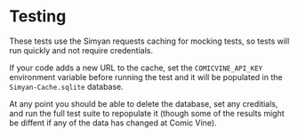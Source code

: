 # Testing

These tests use the Simyan requests caching for mocking tests, so tests will
run quickly and not require credentials.

If your code adds a new URL to the cache, set the `COMICVINE_API_KEY` environment variable 
before running the test and it will be populated in the `Simyan-Cache.sqlite` database.

At any point you should be able to delete the database, set any creditials, and
run the full test suite to repopulate it (though some of the results might be
diffent if any of the data has changed at Comic Vine).
